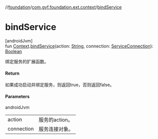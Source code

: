 //[foundation](../../index.md)/[com.gyf.foundation.ext.context](index.md)/[bindService](bind-service.md)

# bindService

[androidJvm]\
fun [Context](https://developer.android.com/reference/kotlin/android/content/Context.html).[bindService](bind-service.md)(action: [String](https://kotlinlang.org/api/core/kotlin-stdlib/kotlin/-string/index.html), connection: [ServiceConnection](https://developer.android.com/reference/kotlin/android/content/ServiceConnection.html)): [Boolean](https://kotlinlang.org/api/core/kotlin-stdlib/kotlin/-boolean/index.html)

绑定服务的扩展函数。

#### Return

如果成功启动并绑定服务，则返回true，否则返回false。

#### Parameters

androidJvm

| | |
|---|---|
| action | 服务的action。 |
| connection | 服务连接对象。 |